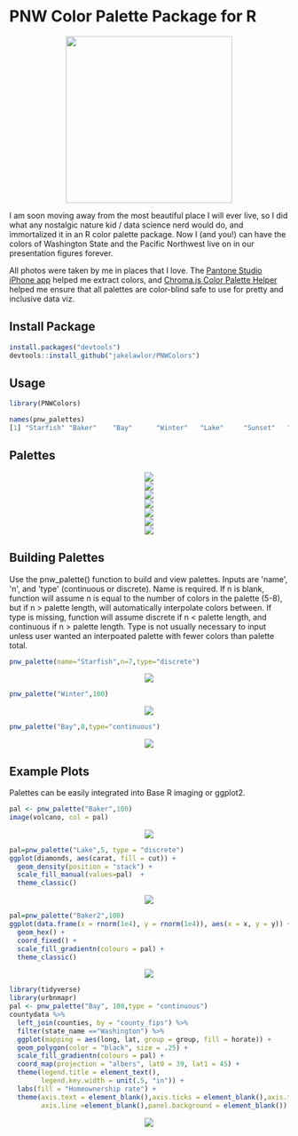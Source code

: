# PNW Color Palette Package for R

<center><img src="https://github.com/jakelawlor/PNWColors/blob/master/ReadMeFigures/sunset.jpg" width="300" ></center>

I am soon moving away from the most beautiful place I will ever live, 
so I did what any nostalgic nature kid / data science nerd would do, 
and immortalized it in an R color palette package. Now I (and you!) can have the colors of Washington State and the 
Pacific Northwest live on in our presentation figures forever. 

All photos were taken by me in places that I love. The [Pantone Studio iPhone app](https://apps.apple.com/us/app/pantone-studio/id329515634) 
helped me extract  colors, and
[Chroma.js Color Palette Helper](https://gka.github.io/palettes/#/9|s|00429d,96ffea,ffffe0|ffffe0,ff005e,93003a|1|1)
helped me  ensure that all palettes are color-blind safe to use for pretty and inclusive data viz. 


## Install Package
```r
install.packages("devtools") 
devtools::install_github("jakelawlor/PNWColors") 
```

## Usage


```r
library(PNWColors)

names(pnw_palettes)
[1] "Starfish" "Baker"    "Bay"      "Winter"   "Lake"     "Sunset"   "Baker2"  
```

## Palettes

<center><img src="https://github.com/jakelawlor/PNWColors/blob/master/ReadMeFigures/WAcolors.Starfish.jpg"></center>

<center><img src="https://github.com/jakelawlor/PNWColors/blob/master/ReadMeFigures/WAcolors.baker.jpg"></center>

<center><img src="https://github.com/jakelawlor/PNWColors/blob/master/ReadMeFigures/WAcolors.Bay.jpg"></center>

<center><img src="https://github.com/jakelawlor/PNWColors/blob/master/ReadMeFigures/WAcolors.Winter.jpg"></center>

<center><img src="https://github.com/jakelawlor/PNWColors/blob/master/ReadMeFigures/WAcolors.Lake.jpg"></center>

<center><img src="https://github.com/jakelawlor/PNWColors/blob/master/ReadMeFigures/WAcolors.Sunset.jpg"></center>

<center><img src="https://github.com/jakelawlor/PNWColors/blob/master/ReadMeFigures/WAcolors.Baker2.jpg"></center>


## Building Palettes 

Use the pnw_palette() function to build and view palettes. Inputs are 'name', 'n', and 'type' (continuous or discrete). Name is required. If n is blank, function will assume n is equal to the number of colors in the palette (5-8), but if n > palette length, will automatically interpolate colors between. If type is missing, function will assume discrete if n < palette length, and continuous if n > palette length. Type is not usually necessary to input unless user wanted an interpoated palette with fewer colors than palette total. 

```r
pnw_palette(name="Starfish",n=7,type="discrete")
```

<center><img src="https://github.com/jakelawlor/PNWColors/blob/master/ReadMeFigures/Starfish.7.png"></center>


```r
pnw_palette("Winter",100)
```

<center><img src="https://github.com/jakelawlor/PNWColors/blob/master/ReadMeFigures/Winter.100.png"></center>

```r
pnw_palette("Bay",8,type="continuous")
```
<center><img src="https://github.com/jakelawlor/PNWColors/blob/master/ReadMeFigures/Bay.8.png"></center>


## Example Plots

Palettes can be easily integrated into Base R imaging or ggplot2. 

```r
pal <- pnw_palette("Baker",100)
image(volcano, col = pal)
```
<center><img src="https://github.com/jakelawlor/PNWColors/blob/master/ReadMeFigures/Volcano.Baker.png"></center>


```r
pal=pnw_palette("Lake",5, type = "discrete")
ggplot(diamonds, aes(carat, fill = cut)) +
  geom_density(position = "stack") +
  scale_fill_manual(values=pal)  +
  theme_classic()
```  
<center><img src="https://github.com/jakelawlor/PNWColors/blob/master/ReadMeFigures/Diamonds.Lake.png"></center>


```r
pal=pnw_palette("Baker2",100)
ggplot(data.frame(x = rnorm(1e4), y = rnorm(1e4)), aes(x = x, y = y)) +
  geom_hex() +
  coord_fixed() +
  scale_fill_gradientn(colours = pal) +
  theme_classic()
```
<center><img src="https://github.com/jakelawlor/PNWColors/blob/master/ReadMeFigures/Hex.Baker2.png"></center>

```r
library(tidyverse)
library(urbnmapr)
pal <- pnw_palette("Bay", 100,type = "continuous")
countydata %>%
  left_join(counties, by = "county_fips") %>%
  filter(state_name =="Washington") %>%
  ggplot(mapping = aes(long, lat, group = group, fill = horate)) +
  geom_polygon(color = "black", size = .25) +
  scale_fill_gradientn(colours = pal) +
  coord_map(projection = "albers", lat0 = 39, lat1 = 45) +
  theme(legend.title = element_text(),
        legend.key.width = unit(.5, "in")) +
  labs(fill = "Homeownership rate") +
  theme(axis.text = element_blank(),axis.ticks = element_blank(),axis.title = element_blank(),    panel.grid = element_blank(),
        axis.line =element_blank(),panel.background = element_blank())
```
<center><img src="https://github.com/jakelawlor/PNWColors/blob/master/ReadMeFigures/Washington.Bay.png"></center>




